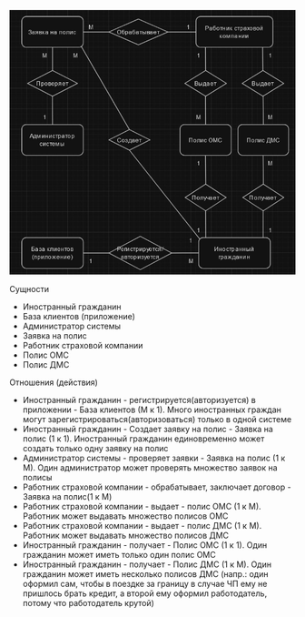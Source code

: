 ![](https://github.com/babidjon666/universityProject/blob/main/Cache/ERD_insurance(1%20k%20m).jpg)

Сущности 
<ul>
  <li>Иностранный гражданин</li>
  <li>База клиентов (приложение)</li>
  <li>Администратор системы</li>
  <li>Заявка на полис</li>
  <li>Работник страховой компании</li>
  <li>Полис ОМС</li>
  <li>Полис ДМС</li>
</ul>

Отношения (действия)
<ul>
  <li>Иностранный гражданин - регистрируется(авторизуется) в приложении - База клиентов (М к 1). Много иностранных граждан могут зарегистрироваться(авторизоваться) только в одной системе</li>
  <li>Иностранный гражданин - Создает заявку на полис - Заявка на полис (1 к 1). Иностранный гражданин единовременно может создать только одну заявку на полис</li>
  <li>Администратор системы - проверяет заявки - Заявка на полис (1 к М). Один администратор может проверять множество заявок на полисы</li>
  <li>Работник страховой компании - обрабатывает, заключает договор - Заявка на полис(1 к М)</li>
  <li>Работник страховой компании - выдает - полис ОМС (1 к М). Работник может выдавать множество полисов ОМС</li>
  <li>Работник страховой компании - выдает - полис ДМС (1 к М). Работник может выдавать множество полисов ДМС</li>
  <li>Иностранный гражданин - получает - Полис ОМС (1 к 1). Один гражданин может иметь только один полис ОМС</li>
  <li>Иностранный гражданин - получает - Полис ДМС (1 к М). Один гражданин может иметь несколько полисов ДМС (напр.: один оформил сам, чтобы в поездке за границу в случае ЧП ему не пришлось брать кредит, а второй ему оформил работодатель, потому что работодатель крутой)</li>
</ul>

